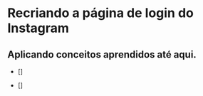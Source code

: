 # Recriando a página de login do Instagram

## Aplicando conceitos aprendidos até aqui. 

- []

- []